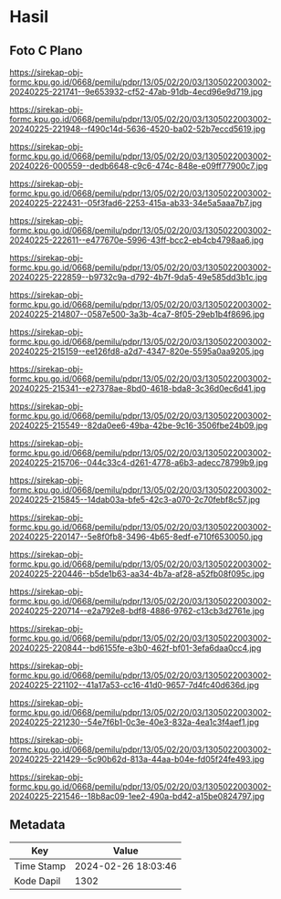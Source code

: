 # Hasil

## Foto C Plano

https://sirekap-obj-formc.kpu.go.id/0668/pemilu/pdpr/13/05/02/20/03/1305022003002-20240225-221741--9e653932-cf52-47ab-91db-4ecd96e9d719.jpg

https://sirekap-obj-formc.kpu.go.id/0668/pemilu/pdpr/13/05/02/20/03/1305022003002-20240225-221948--f490c14d-5636-4520-ba02-52b7eccd5619.jpg

https://sirekap-obj-formc.kpu.go.id/0668/pemilu/pdpr/13/05/02/20/03/1305022003002-20240226-000559--dedb6648-c9c6-474c-848e-e09ff77900c7.jpg

https://sirekap-obj-formc.kpu.go.id/0668/pemilu/pdpr/13/05/02/20/03/1305022003002-20240225-222431--05f3fad6-2253-415a-ab33-34e5a5aaa7b7.jpg

https://sirekap-obj-formc.kpu.go.id/0668/pemilu/pdpr/13/05/02/20/03/1305022003002-20240225-222611--e477670e-5996-43ff-bcc2-eb4cb4798aa6.jpg

https://sirekap-obj-formc.kpu.go.id/0668/pemilu/pdpr/13/05/02/20/03/1305022003002-20240225-222859--b9732c9a-d792-4b7f-9da5-49e585dd3b1c.jpg

https://sirekap-obj-formc.kpu.go.id/0668/pemilu/pdpr/13/05/02/20/03/1305022003002-20240225-214807--0587e500-3a3b-4ca7-8f05-29eb1b4f8696.jpg

https://sirekap-obj-formc.kpu.go.id/0668/pemilu/pdpr/13/05/02/20/03/1305022003002-20240225-215159--ee126fd8-a2d7-4347-820e-5595a0aa9205.jpg

https://sirekap-obj-formc.kpu.go.id/0668/pemilu/pdpr/13/05/02/20/03/1305022003002-20240225-215341--e27378ae-8bd0-4618-bda8-3c36d0ec6d41.jpg

https://sirekap-obj-formc.kpu.go.id/0668/pemilu/pdpr/13/05/02/20/03/1305022003002-20240225-215549--82da0ee6-49ba-42be-9c16-3506fbe24b09.jpg

https://sirekap-obj-formc.kpu.go.id/0668/pemilu/pdpr/13/05/02/20/03/1305022003002-20240225-215706--044c33c4-d261-4778-a6b3-adecc78799b9.jpg

https://sirekap-obj-formc.kpu.go.id/0668/pemilu/pdpr/13/05/02/20/03/1305022003002-20240225-215845--14dab03a-bfe5-42c3-a070-2c70febf8c57.jpg

https://sirekap-obj-formc.kpu.go.id/0668/pemilu/pdpr/13/05/02/20/03/1305022003002-20240225-220147--5e8f0fb8-3496-4b65-8edf-e710f6530050.jpg

https://sirekap-obj-formc.kpu.go.id/0668/pemilu/pdpr/13/05/02/20/03/1305022003002-20240225-220446--b5de1b63-aa34-4b7a-af28-a52fb08f095c.jpg

https://sirekap-obj-formc.kpu.go.id/0668/pemilu/pdpr/13/05/02/20/03/1305022003002-20240225-220714--e2a792e8-bdf8-4886-9762-c13cb3d2761e.jpg

https://sirekap-obj-formc.kpu.go.id/0668/pemilu/pdpr/13/05/02/20/03/1305022003002-20240225-220844--bd6155fe-e3b0-462f-bf01-3efa6daa0cc4.jpg

https://sirekap-obj-formc.kpu.go.id/0668/pemilu/pdpr/13/05/02/20/03/1305022003002-20240225-221102--41a17a53-cc16-41d0-9657-7d4fc40d636d.jpg

https://sirekap-obj-formc.kpu.go.id/0668/pemilu/pdpr/13/05/02/20/03/1305022003002-20240225-221230--54e7f6b1-0c3e-40e3-832a-4ea1c3f4aef1.jpg

https://sirekap-obj-formc.kpu.go.id/0668/pemilu/pdpr/13/05/02/20/03/1305022003002-20240225-221429--5c90b62d-813a-44aa-b04e-fd05f24fe493.jpg

https://sirekap-obj-formc.kpu.go.id/0668/pemilu/pdpr/13/05/02/20/03/1305022003002-20240225-221546--18b8ac09-1ee2-490a-bd42-a15be0824797.jpg


## Metadata

| Key        | Value               |
| ---------- | ------------------- |
| Time Stamp | 2024-02-26 18:03:46 |
| Kode Dapil | 1302                |



